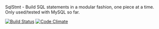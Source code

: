 SqlStmt - Build SQL statements in a modular fashion, one piece at a time. Only used/tested with MySQL so far.

[![Build Status](https://travis-ci.org/atpsoft/sqlstmt.png)](https://travis-ci.org/atpsoft/sqlstmt)
[![Code Climate](https://codeclimate.com/github/atpsoft/sqlstmt.png)](https://codeclimate.com/github/atpsoft/sqlstmt)
